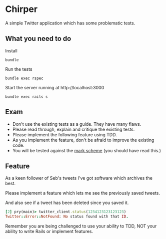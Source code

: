 # Chirper

A simple Twitter application which has some problematic tests.

## What you need to do

Install

```shell
bundle
```

Run the tests

```shell
bundle exec rspec
``` 

Start the server running at http://localhost:3000

```shell
bundle exec rails s
```

## Exam

* Don't use the existing tests as a guide. They have many flaws.
* Please read through, explain and critique the existing tests.
* Please implement the following feature using TDD.
* As you implement the feature, don't be afraid to improve the existing code.
* You will be tested against the [mark scheme][mark-scheme] (you should have read this.)

[mark-scheme]: https://docs.google.com/document/d/13AuqWeEx5FRWAFOpZrRFLL3OanDXLwjTW8yKZ9fXVN4/edit#

## Feature

As a keen follower of Seb's tweets I've got software which archives the best.

Please implement a feature which lets me see the previously saved tweets.

And also see if a tweet has been deleted since you saved it.

```ruby
[2] pry(main)> twitter_client.status(1234123123123123)
Twitter::Error::NotFound: No status found with that ID.
```

Remember you are being challenged to use your ability to TDD,
NOT your ability to write Rails or implement features.
